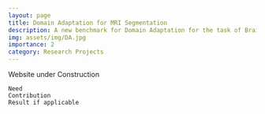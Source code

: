 ```yaml
---
layout: page
title: Domain Adaptation for MRI Segmentation
description: A new benchmark for Domain Adaptation for the task of Brain MRI segmentation.
img: assets/img/DA.jpg
importance: 2
category: Research Projects
---
```


Website under Construction

    Need
    Contribution
    Result if applicable
